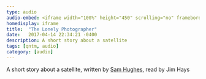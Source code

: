 ```yaml
---
type: audio
audio-embed: <iframe width="100%" height="450" scrolling="no" frameborder="no" src="https://w.soundcloud.com/player/?url=https%3A//api.soundcloud.com/tracks/317842711&amp;auto_play=false&amp;hide_related=false&amp;show_comments=true&amp;show_user=true&amp;show_reposts=false&amp;visual=true"></iframe>
homedisplay: iframe
title:  "The Lonely Photographer"
date:   2017-04-14 22:34:21 -0400
description: A short story about a satellite
tags: [qntm, audio]
category: [audio]
---
```


A short story about a satellite, written by [Sam Hughes](https://qntm.org/lonely), read by Jim Hays